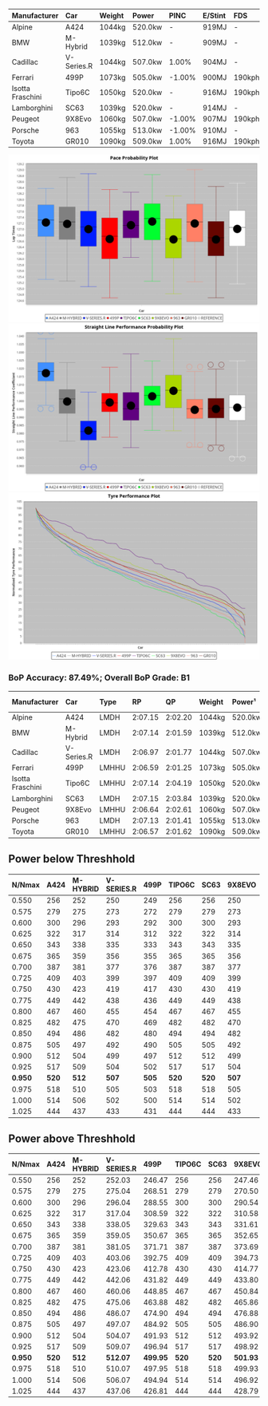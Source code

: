 | Manufacturer     | Car        | Weight | Power   | PINC    | E/Stint | FDS     |
|:-|:-|:-|:-|:-|:-|:-|
| Alpine           | A424       | 1044kg | 520.0kw |    -    | 919MJ   |    -    |
| BMW              | M-Hybrid   | 1039kg | 512.0kw |    -    | 909MJ   |    -    |
| Cadillac         | V-Series.R | 1044kg | 507.0kw | 1.00%   | 904MJ   |    -    |
| Ferrari          | 499P       | 1073kg | 505.0kw | -1.00%  | 900MJ   | 190kph  |
| Isotta Fraschini | Tipo6C     | 1050kg | 520.0kw |    -    | 916MJ   | 190kph  |
| Lamborghini      | SC63       | 1039kg | 520.0kw |    -    | 914MJ   |    -    |
| Peugeot          | 9X8Evo     | 1060kg | 507.0kw | -1.00%  | 907MJ   | 190kph  |
| Porsche          | 963        | 1055kg | 513.0kw | -1.00%  | 910MJ   |    -    |
| Toyota           | GR010      | 1090kg | 509.0kw | 1.00%   | 916MJ   | 190kph  |

![PACECHART](./IMG/ACOMETHOD.png)
![STRAIGHTLINEPERFORMANCECHART](./IMG/ACOMETHOD_sp.png)
![TYREPERFORMANCECHART](./IMG/ACOMETHOD_tw.png)

### BoP Accuracy: 87.49%; Overall BoP Grade: B1
| Manufacturer     | Car        | Type  | RP      | QP      | Weight | Power¹  | Threshhold | PINC    | Power²   | E/Stint | AVG Vmax  | FDS     | RDLC | L/Stint | BOP-Grade | Model Accuracy | Model Points | Match%  | SimDiff |
|:-|:-|:-|:-|:-|:-|:-|:-|:-|:-|:-|:-|:-|:-|:-|:-|:-|:-|:-|:-|
| Alpine           | A424       | LMDH  | 2:07.15 | 2:02.20 | 1044kg | 520.0kw | 210.0kph   |    -    | 520.00kw |  919MJ  | 312.92kph |    -    | 1.01 | 25      | +A2       | 100.00%        | 635          | 94.94%  | #       |
| BMW              | M-Hybrid   | LMDH  | 2:07.14 | 2:01.59 | 1039kg | 512.0kw | 210.0kph   |    -    | 512.00kw |  909MJ  | 309.59kph |    -    | 1.02 | 25      | ~A1       | 100.00%        | 1696         | 100.00% | #       |
| Cadillac         | V-Series.R | LMDH  | 2:06.97 | 2:01.77 | 1044kg | 507.0kw | 210.0kph   | 1.00%   | 512.10kw |  904MJ  | 305.97kph |    -    | 1.01 | 25      | +A2       | 98.34%         | 1841         | 90.02%  | #       |
| Ferrari          | 499P       | LMHHU | 2:06.59 | 2:01.25 | 1073kg | 505.0kw | 210.0kph   | -1.00%  | 500.00kw |  900MJ  | 306.53kph | 190kph  | 1.02 | 25      | -B1       | 100.00%        | 1773         | 87.70%  | #       |
| Isotta Fraschini | Tipo6C     | LMHHU | 2:07.14 | 2:04.19 | 1050kg | 520.0kw | 210.0kph   |    -    | 520.00kw |  916MJ  | 309.59kph | 190kph  | 1.05 | 25      | +Ω1       | 100.00%        | 66           | 47.44%  | #       |
| Lamborghini      | SC63       | LMDH  | 2:07.15 | 2:03.84 | 1039kg | 520.0kw | 210.0kph   |    -    | 520.00kw |  914MJ  | 311.04kph |    -    | 1.05 | 25      | ~A1       | 100.00%        | 504          | 100.00% | #       |
| Peugeot          | 9X8Evo     | LMHHU | 2:06.64 | 2:02.61 | 1060kg | 507.0kw | 210.0kph   | -1.00%  | 501.90kw |  907MJ  | 308.58kph | 190kph  | 0.99 | 25      | +C1       | 100.00%        | 249          | 77.75%  | #       |
| Porsche          | 963        | LMDH  | 2:07.13 | 2:01.41 | 1055kg | 513.0kw | 210.0kph   | -1.00%  | 507.90kw |  910MJ  | 307.64kph |    -    | 1.00 | 25      | ~A1       | 99.96%         | 4880         | 100.00% | #       |
| Toyota           | GR010      | LMHHU | 2:06.57 | 2:01.62 | 1090kg | 509.0kw | 210.0kph   | 1.00%   | 514.10kw |  916MJ  | 306.11kph | 190kph  | 1.00 | 25      | -B1       | 99.96%         | 2429         | 89.59%  | #       |

## Power below Threshhold
| N/Nmax    | A424    | M-HYBRID | V-SERIES.R | 499P    | TIPO6C  | SC63    | 9X8EVO  | 963     | GR010   |
|:-|:-|:-|:-|:-|:-|:-|:-|:-|:-|
|  0.550    |  256    |  252     |  250       |  249    |  256    |  256    |  250    |  253    |  251    |
|  0.575    |  279    |  275     |  273       |  272    |  279    |  279    |  273    |  276    |  274    |
|  0.600    |  300    |  296     |  293       |  292    |  300    |  300    |  293    |  296    |  294    |
|  0.625    |  322    |  317     |  314       |  312    |  322    |  322    |  314    |  317    |  315    |
|  0.650    |  343    |  338     |  335       |  333    |  343    |  343    |  335    |  338    |  336    |
|  0.675    |  365    |  359     |  356       |  355    |  365    |  365    |  356    |  360    |  357    |
|  0.700    |  387    |  381     |  377       |  376    |  387    |  387    |  377    |  382    |  379    |
|  0.725    |  409    |  403     |  399       |  397    |  409    |  409    |  399    |  403    |  400    |
|  0.750    |  430    |  423     |  419       |  417    |  430    |  430    |  419    |  424    |  421    |
|  0.775    |  449    |  442     |  438       |  436    |  449    |  449    |  438    |  443    |  440    |
|  0.800    |  467    |  460     |  455       |  454    |  467    |  467    |  455    |  461    |  457    |
|  0.825    |  482    |  475     |  470       |  469    |  482    |  482    |  470    |  476    |  472    |
|  0.850    |  494    |  486     |  482       |  480    |  494    |  494    |  482    |  487    |  484    |
|  0.875    |  505    |  497     |  492       |  490    |  505    |  505    |  492    |  498    |  494    |
|  0.900    |  512    |  504     |  499       |  497    |  512    |  512    |  499    |  505    |  501    |
|  0.925    |  517    |  509     |  504       |  502    |  517    |  517    |  504    |  510    |  506    |
| **0.950** | **520** | **512**  | **507**    | **505** | **520** | **520** | **507** | **513** | **509** |
|  0.975    |  518    |  510     |  505       |  503    |  518    |  518    |  505    |  511    |  507    |
|  1.000    |  514    |  506     |  502       |  500    |  514    |  514    |  502    |  507    |  504    |
|  1.025    |  444    |  437     |  433       |  431    |  444    |  444    |  433    |  438    |  435    |

## Power above Threshhold
| N/Nmax    | A424    | M-HYBRID | V-SERIES.R | 499P       | TIPO6C  | SC63    | 9X8EVO     | 963        | GR010      |
|:-|:-|:-|:-|:-|:-|:-|:-|:-|:-|
|  0.550    |  256    |  252     |  252.03    |  246.47    |  256    |  256    |  247.46    |  250.43    |  253.04    |
|  0.575    |  279    |  275     |  275.04    |  268.51    |  279    |  279    |  270.50    |  273.47    |  276.05    |
|  0.600    |  300    |  296     |  296.04    |  288.55    |  300    |  300    |  290.54    |  293.50    |  297.05    |
|  0.625    |  322    |  317     |  317.04    |  308.59    |  322    |  322    |  310.58    |  314.54    |  318.06    |
|  0.650    |  343    |  338     |  338.05    |  329.63    |  343    |  343    |  331.61    |  335.57    |  339.06    |
|  0.675    |  365    |  359     |  359.05    |  350.67    |  365    |  365    |  352.65    |  356.61    |  361.06    |
|  0.700    |  387    |  381     |  381.05    |  371.71    |  387    |  387    |  373.69    |  377.65    |  383.07    |
|  0.725    |  409    |  403     |  403.06    |  392.75    |  409    |  409    |  394.73    |  399.68    |  404.07    |
|  0.750    |  430    |  423     |  423.06    |  412.78    |  430    |  430    |  414.77    |  419.72    |  425.07    |
|  0.775    |  449    |  442     |  442.06    |  431.82    |  449    |  449    |  433.80    |  438.75    |  444.08    |
|  0.800    |  467    |  460     |  460.06    |  448.85    |  467    |  467    |  450.84    |  455.78    |  462.08    |
|  0.825    |  482    |  475     |  475.06    |  463.88    |  482    |  482    |  465.86    |  470.81    |  477.08    |
|  0.850    |  494    |  486     |  486.07    |  474.90    |  494    |  494    |  476.88    |  482.83    |  488.09    |
|  0.875    |  505    |  497     |  497.07    |  484.92    |  505    |  505    |  486.90    |  492.84    |  499.09    |
|  0.900    |  512    |  504     |  504.07    |  491.93    |  512    |  512    |  493.92    |  499.86    |  506.09    |
|  0.925    |  517    |  509     |  509.07    |  496.94    |  517    |  517    |  498.92    |  504.86    |  511.09    |
| **0.950** | **520** | **512**  | **512.07** | **499.95** | **520** | **520** | **501.93** | **507.87** | **514.09** |
|  0.975    |  518    |  510     |  510.07    |  497.95    |  518    |  518    |  499.93    |  505.87    |  512.09    |
|  1.000    |  514    |  506     |  506.07    |  494.94    |  514    |  514    |  496.92    |  502.86    |  508.09    |
|  1.025    |  444    |  437     |  437.06    |  426.81    |  444    |  444    |  428.79    |  433.74    |  439.08    |
